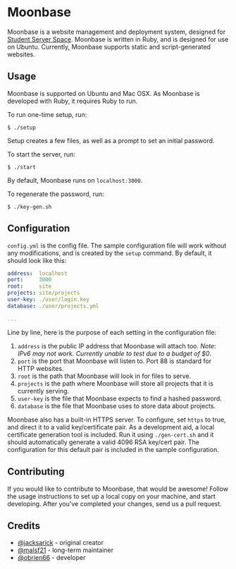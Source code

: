 # Moonbase

Moonbase is a website management and deployment system, designed for [Student Server Space](https://github.com/studentserverspace/). Moonbase is written in Ruby, and is designed for use on Ubuntu. Currently, Moonbase supports static and script-generated websites.

## Usage

Moonbase is supported on Ubuntu and Mac OSX. As Moonbase is developed with Ruby, it requires Ruby to run.

To run one-time setup, run:

```
$ ./setup
```

Setup creates a few files, as well as a prompt to set an initial password.

To start the server, run:

```
$ ./start
```

By default, Moonbase runs on `localhost:3000`.


To regenerate the password, run:

```
$ ./key-gen.sh
```

## Configuration

`config.yml` is the config file. The sample configuration file will work without any modifications, and is created by the `setup` command. By default, it should look like this:

```yaml
address:  localhost
port:     3000
root:     site
projects: site/projects
user-key: ./user/login.key
database: ./user/projects.yml

...
```

Line by line, here is the purpose of each setting in the configuration file:

1. `address` is the public IP address that Moonbase will attach too. *Note: IPv6 may not work. Currently unable to test due to a budget of $0*.
2. `port` is the port that Moonbase will listen to. Port 88 is standard for HTTP websites. 
3. `root` is the path that Moonbase will look in for files to serve.
4. `projects` is the path where Moonbase will store all projects that it is currently serving.
5. `user-key` is the file that Moonbase expects to find a hashed password.
6. `database` is the file that Moonbase uses to store data about projects.

Moonbase also has a built-in HTTPS server. To configure, set `https` to true, and direct it to a valid key/certificate pair. As a development aid, a local certificate generation tool is included. Run it using `./gen-cert.sh` and it should automatically generate a valid 4096 RSA key/cert pair. The configuration for this default pair is included in the sample configuration.

## Contributing

If you would like to contribute to Moonbase, that would be awesome! Follow the usage instructions to set up a local copy on your machine, and start developing. After you've completed your changes, send us a pull request.

## Credits
* [@jacksarick](https://github.com/jacksarick/) - original creator
* [@malsf21](https://github.com/malsf21/) - long-term maintainer
* [@obrien66](https://github.com/obrien66) - developer
